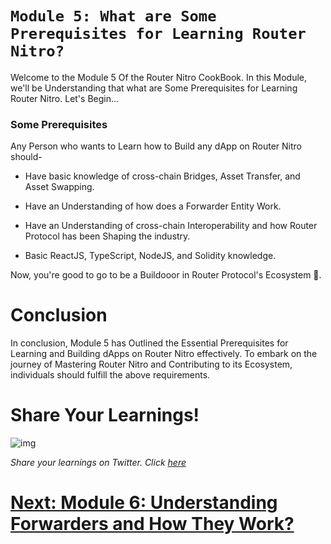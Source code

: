 # `Module 5: What are Some Prerequisites for Learning Router Nitro?`

Welcome to the Module 5 Of the Router Nitro CookBook. In this Module, we'll be Understanding that what are Some Prerequisites for Learning Router Nitro. Let's Begin...

### Some Prerequisites

Any Person who wants to Learn how to Build any dApp on Router Nitro should-

- Have basic knowledge of cross-chain Bridges, Asset Transfer, and Asset Swapping.

- Have an Understanding of how does a Forwarder Entity Work.

- Have an Understanding of cross-chain Interoperability and how Router Protocol has been Shaping the industry.

- Basic ReactJS, TypeScript, NodeJS, and Solidity knowledge.

Now, you're good to go to be a Buildooor in Router Protocol's Ecosystem 🚀.

# Conclusion

In conclusion, Module 5 has Outlined the Essential Prerequisites for Learning and Building dApps on Router Nitro effectively. To embark on the journey of Mastering Router Nitro and Contributing to its Ecosystem, individuals should fulfill the above requirements.

# Share Your Learnings!

![img](https://github.com/router-resources/Router-Nitro-CookBook/assets/124175970/23258532-0dfa-407e-b695-2ed2eb39d1bc)


*Share your learnings on Twitter. Click [here](https://ctt.ac/6UWet)* 

# [ Next: Module 6: Understanding Forwarders and How They Work? ](Module6.md)
